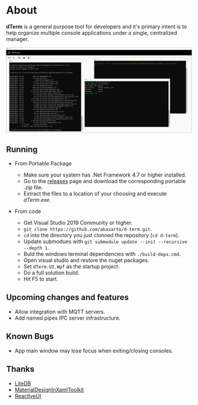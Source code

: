 # About
**dTerm** is a general purpose tool for developers and it's primary intent is to help organize multiple console applications under a single, centralized manager.

![Overview](/media/dTerm.png?raw=true "Overview")

## Running

- From Portable Package
  - Make sure your system has .Net Framework 4.7 or higher installed.
  - Go to the [releases](https://github.com/akasarto/d-term/releases/latest) page and download the corresponding portable _.zip_ file.
  - Extract the files to a location of your choosing and execute _dTerm.exe_.

- From code 
  - Get Visual Studio 2019 Community or higher.
  - `git clone https://github.com/akasarto/d-term.git`.
  - `cd` into the directory you just clonned the repository (`cd d-term`).
  - Update submodues with `git submodule update --init --recursive --depth 1`.
  - Buld the windows terminal dependencies with `./build-deps.cmd`.
  - Open visual studio and restore the nuget packages.
  - Set `dTerm.UI.Wpf` as the startup project.
  - Do a full solution build.
  - Hit F5 to start.

## Upcoming changes and features

- Allow integration with MQTT servers.
- Add named pipes IPC server infrastructure.

## Known Bugs

- App main window may lose focus when exiting/closing consoles.

## Thanks

- [LiteDB](http://www.litedb.org/)
- [MaterialDesignInXamlToolkit](https://github.com/MaterialDesignInXAML/MaterialDesignInXamlToolkit)
- [ReactiveUI](https://reactiveui.net/)


